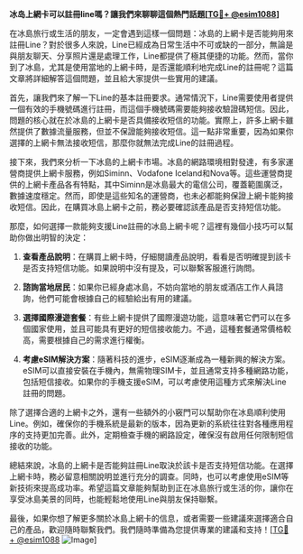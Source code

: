 **冰岛上網卡可以註冊line嗎？讓我們來聊聊這個熱門話題[[TG💪+ @esim1088](https://t.me/s/esim1088)]**

在冰島旅行或生活的朋友，一定會遇到這樣一個問題：冰島的上網卡是否能夠用來註冊Line？對於很多人來說，Line已經成為日常生活中不可或缺的一部分，無論是與朋友聊天、分享照片還是處理工作，Line都提供了極其便捷的功能。然而，當你到了冰島，尤其是使用當地的上網卡時，是否還能順利地完成Line的註冊呢？這篇文章將詳細解答這個問題，並且給大家提供一些實用的建議。

首先，讓我們來了解一下Line的基本註冊要求。通常情況下，Line需要使用者提供一個有效的手機號碼進行註冊，而這個手機號碼需要能夠接收驗證碼短信。因此，問題的核心就在於冰島的上網卡是否具備接收短信的功能。實際上，許多上網卡雖然提供了數據流量服務，但並不保證能夠接收短信。這一點非常重要，因為如果你選擇的上網卡無法接收短信，那麼你就無法完成Line的註冊過程。

接下來，我們來分析一下冰島的上網卡市場。冰島的網路環境相對發達，有多家運營商提供上網卡服務，例如Siminn、Vodafone Iceland和Nova等。這些運營商提供的上網卡產品各有特點，其中Siminn是冰島最大的電信公司，覆蓋範圍廣泛，數據速度穩定。然而，即使是這些知名的運營商，也未必都能夠保證上網卡能夠接收短信。因此，在購買冰島上網卡之前，務必要確認該產品是否支持短信功能。

那麼，如何選擇一款能夠支援Line註冊的冰島上網卡呢？這裡有幾個小技巧可以幫助你做出明智的決定：

1. **查看產品說明**：在購買上網卡時，仔細閱讀產品說明，看看是否明確提到該卡是否支持短信功能。如果說明中沒有提及，可以聯繫客服進行詢問。

2. **諮詢當地居民**：如果你已經身處冰島，不妨向當地的朋友或酒店工作人員諮詢，他們可能會根據自己的經驗給出有用的建議。

3. **選擇國際漫遊套餐**：有些上網卡提供了國際漫遊功能，這意味著它們可以在多個國家使用，並且可能具有更好的短信接收能力。不過，這種套餐通常價格較高，需要根據自己的需求進行權衡。

4. **考慮eSIM解決方案**：隨著科技的進步，eSIM逐漸成為一種新興的解決方案。eSIM可以直接安裝在手機內，無需物理SIM卡，並且通常支持多種網路功能，包括短信接收。如果你的手機支援eSIM，可以考慮使用這種方式來解決Line註冊的問題。

除了選擇合適的上網卡之外，還有一些額外的小竅門可以幫助你在冰島順利使用Line。例如，確保你的手機系統是最新的版本，因為更新的系統往往對各種應用程序的支持更加完善。此外，定期檢查手機的網路設定，確保沒有啟用任何限制短信接收的功能。

總結來說，冰島的上網卡是否能夠註冊Line取決於該卡是否支持短信功能。在選擇上網卡時，務必留意相關說明並進行充分的調查。同時，也可以考慮使用eSIM等新技術來提高成功率。希望這篇文章能夠幫助到正在冰島旅行或生活的你，讓你在享受冰島美景的同時，也能輕鬆地使用Line與朋友保持聯繫。

最後，如果你想了解更多關於冰島上網卡的信息，或者需要一些建議來選擇適合自己的產品，歡迎隨時聯繫我們。我們隨時準備為您提供專業的建議和支持！[[TG💪+ @esim1088](https://t.me/s/esim1088) ![Image](https://i.postimg.cc/4NQfJmqS/Snipaste-2025-05-13-00-14-12.png)]